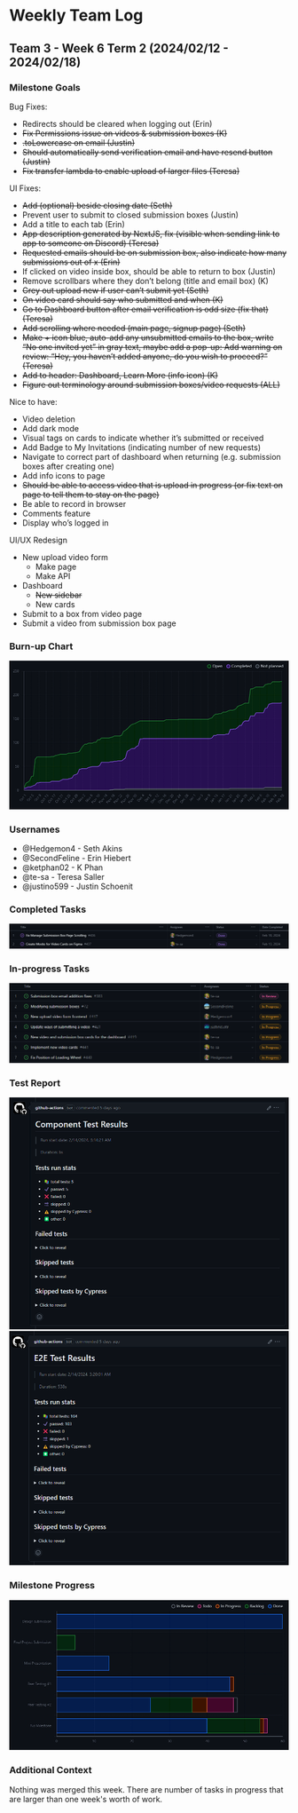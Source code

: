# Weekly Team Log

## Team 3 - Week 6 Term 2 (2024/02/12 - 2024/02/18)

### Milestone Goals

Bug Fixes:
- Redirects should be cleared when logging out (Erin)
- ~~Fix Permissions issue on videos & submission boxes (K)~~
- ~~.toLowercase on email (Justin)~~
- ~~Should automatically send verification email and have resend button (Justin)~~
- ~~Fix transfer lambda to enable upload of larger files (Teresa)~~

UI Fixes:
- ~~Add (optional) beside closing date (Seth)~~
- Prevent user to submit to closed submission boxes (Justin)
- Add a title to each tab (Erin)
- ~~App description generated by NextJS, fix (visible when sending link to app to someone on Discord) (Teresa)~~
- ~~Requested emails should be on submission box, also indicate how many submissions out of x (Erin)~~
- If clicked on video inside box, should be able to return to box (Justin)
- Remove scrollbars where they don’t belong (title and email box) (K)
- ~~Grey out upload new if user can’t submit yet (Seth)~~
- ~~On video card should say who submitted and when (K)~~
- ~~Go to Dashboard button after email verification is odd size (fix that) (Teresa)~~
- ~~Add scrolling where needed (main page, signup page) (Seth)~~
- ~~Make + icon blue, auto-add any unsubmitted emails to the box, write “No one invited yet” in gray text, maybe add a pop-up: Add warning on review: “Hey, you haven’t added anyone, do you wish to proceed?” (Teresa)~~
- ~~Add to header: Dashboard, Learn More (info icon) (K)~~
- ~~Figure out terminology around submission boxes/video requests (ALL)~~

Nice to have:
- Video deletion
- Add dark mode
- Visual tags on cards to indicate whether it’s submitted or received
- Add Badge to My Invitations (indicating number of new requests)
- Navigate to correct part of dashboard when returning (e.g. submission boxes after creating one)
- Add info icons to page
- ~~Should be able to access video that is upload in progress (or fix text on page to tell them to stay on the page)~~
- Be able to record in browser
- Comments feature
- Display who’s logged in

UI/UX Redesign
- New upload video form
  - Make page
  - Make API
- Dashboard
  - ~~New sidebar~~
  - New cards
- Submit to a box from video page
- Submit a video from submission box page

### Burn-up Chart

![](imgs/burnup-week-6-s2.png)

### Usernames

-   @Hedgemon4 - Seth Akins
-   @SecondFeline - Erin Hiebert
-   @ketphan02 - K Phan
-   @te-sa - Teresa Saller
-   @justino599 - Justin Schoenit

### Completed Tasks

![](imgs/completed-week-6-s2.png)

### In-progress Tasks

![](imgs/in-progress-week-6-s2.png)

### Test Report

![](imgs/cypress-tests-week-6-s2-component.png)
![](imgs/cypress-tests-week-6-s2-e2e.png)

### Milestone Progress

![](imgs/milestone-progress-week-6-s2.png)

### Additional Context

Nothing was merged this week. There are number of tasks in progress that are larger than one week's worth of work.
